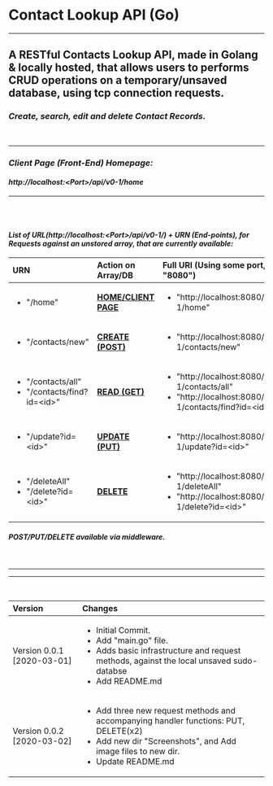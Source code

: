 # Contact Lookup API (Go)


***


## A RESTful Contacts Lookup API, made in Golang & locally hosted, that allows users to performs CRUD operations on a temporary/unsaved database, using tcp connection requests.

### <i> Create, search, edit and delete Contact Records.

<br>

***

### Client Page (Front-End) Homepage: <br>
#### <b>http://localhost:<Port\>/api/v0-1/home</b>

***

<br><br>

#### List of URL(http://localhost:<Port\>/api/v0-1/) + URN (End-points), for Requests against an unstored array, that are currently available:

| URN | Action on Array/DB | Full URI (Using some port, e.g. "8080") |
|:---|:---|:---|
| <ul><li>"/home"</li></ul> | <b><u>HOME/CLIENT PAGE</u></b> | <ul><li>"http://localhost:8080/api/v0-1/home"</li></ul> |
| <ul><li>"/contacts/new"</li></ul> | <b><u>CREATE (POST)</u></b> | <ul><li>"http://localhost:8080/api/v0-1/contacts/new"</li></ul> |
| <ul><li>"/contacts/all"</li><li>"/contacts/find?id=\<id\>"</li></ul> | <b><u>READ (GET)</u></b> | <ul><li>"http://localhost:8080/api/v0-1/contacts/all"</li><li>"http://localhost:8080/api/v0-1/contacts/find?id=<id\>"</li></ul> |
| <ul><li>"/update?id=\<id\>"</li></ul> | <b><u>UPDATE (PUT)</u></b> | <ul><li>"http://localhost:8080/api/v0-1/update?id=<id\>"</li></ul> |
| <ul><li>"/deleteAll"</li><li>"/delete?id=<id\>"</li></ul> | <b><u>DELETE</u></b> | <ul><li>"http://localhost:8080/api/v0-1/deleteAll"</li><li>"http://localhost:8080/api/v0-1/delete?id=<id\>"</li></ul> |


##### POST/PUT/DELETE available via middleware.

<br>

***
***

<br>

|Version| Changes|
|:---|:---|
|Version 0.0.1 [2020-03-01]|<ul><li>Initial Commit.</li><li>Add "main.go" file.</li><li>Adds basic infrastructure and request methods, against the local unsaved sudo-databse</li><li>Add README.md</li></ul>|
|Version 0.0.2 [2020-03-02]|<ul><li>Add three new request methods and accompanying handler functions: PUT, DELETE(x2)</li><li>Add new dir "Screenshots", and Add image files to new dir.</li><li>Update README.md</li></ul>|